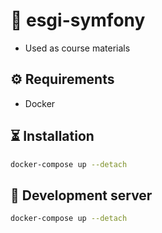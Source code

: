 # 🎵 esgi-symfony

- Used as course materials

## ⚙ Requirements

- Docker

## ⏳ Installation

```bash
docker-compose up --detach
```

## 🔌 Development server

```bash
docker-compose up --detach
```
